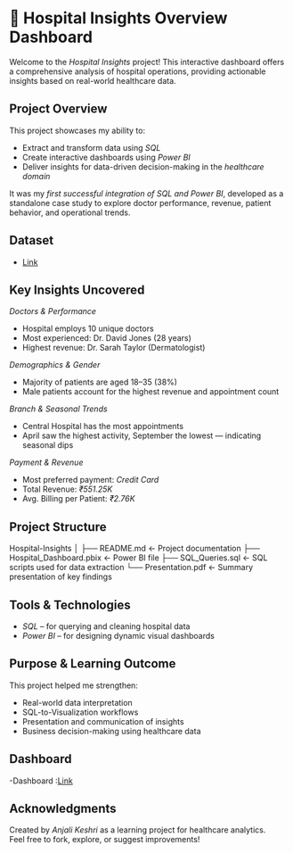 # 🏥 Hospital Insights Overview Dashboard

Welcome to the *Hospital Insights* project! This interactive dashboard offers a comprehensive analysis of hospital operations, providing actionable insights based on real-world healthcare data.

##  Project Overview

This project showcases my ability to:
- Extract and transform data using *SQL*
- Create interactive dashboards using *Power BI*
- Deliver insights for data-driven decision-making in the *healthcare domain*

It was my *first successful integration of SQL and Power BI*, developed as a standalone case study to explore doctor performance, revenue, patient behavior, and operational trends.


## Dataset
  - <a href="https://github.com/anjali0609/Data-Analytics-Projects/tree/main/Power%20Bi%20%2B%20SQL/datasets">Link</a>

##  Key Insights Uncovered

  *Doctors & Performance*
- Hospital employs 10 unique doctors
- Most experienced: Dr. David Jones (28 years)
- Highest revenue: Dr. Sarah Taylor (Dermatologist)

 *Demographics & Gender*
- Majority of patients are aged 18–35 (38%)
- Male patients account for the highest revenue and appointment count

 *Branch & Seasonal Trends*
- Central Hospital has the most appointments
- April saw the highest activity, September the lowest — indicating seasonal dips

 *Payment & Revenue*
- Most preferred payment: *Credit Card*
- Total Revenue: *₹551.25K*  
- Avg. Billing per Patient: *₹2.76K*


##  Project Structure

 Hospital-Insights
│
├──  README.md ← Project documentation
├── Hospital_Dashboard.pbix ← Power BI file
├──  SQL_Queries.sql ← SQL scripts used for data extraction
└──  Presentation.pdf ← Summary presentation of key findings


##  Tools & Technologies

- *SQL* – for querying and cleaning hospital data
- *Power BI* – for designing dynamic visual dashboards


##  Purpose & Learning Outcome

This project helped me strengthen:
-  Real-world data interpretation
-  SQL-to-Visualization workflows
-  Presentation and communication of insights
-  Business decision-making using healthcare data

## Dashboard
  
 -Dashboard :<a href="https://github.com/anjali0609/Data-Analytics-Projects/blob/main/Power%20Bi%20%2B%20SQL/Hospital_Dashboard.pbix">Link</a>

##  Acknowledgments

Created by *Anjali Keshri* as a learning project for healthcare analytics.  
Feel free to fork, explore, or suggest improvements!

